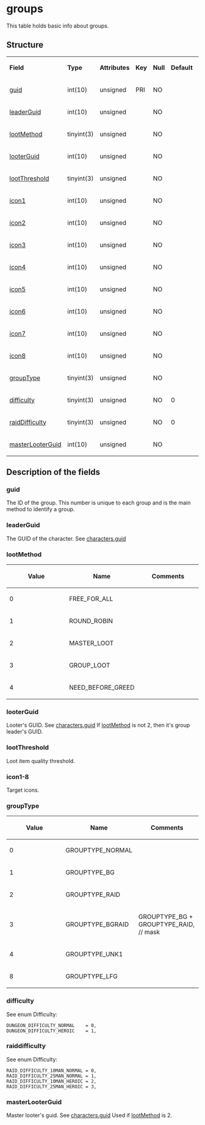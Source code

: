 # groups

This table holds basic info about groups.

## Structure

<table>
<colgroup>
<col width="12%" />
<col width="12%" />
<col width="12%" />
<col width="12%" />
<col width="12%" />
<col width="12%" />
<col width="12%" />
<col width="12%" />
</colgroup>
<tbody>
<tr>
<td><p><strong>Field</strong></p></td>
<td><p><strong>Type</strong></p></td>
<td><p><strong>Attributes</strong></p></td>
<td><p><strong>Key</strong></p></td>
<td><p><strong>Null</strong></p></td>
<td><p><strong>Default</strong></p></td>
<td><p><strong>Extra</strong></p></td>
<td><p><strong>Comment</strong></p></td>
</tr>
<tr>
<td><p><a href="#guid">guid</a></p></td>
<td><p>int(10)</p></td>
<td><p>unsigned</p></td>
<td><p>PRI</p></td>
<td><p>NO</p></td>
<td> </td>
<td> </td>
<td> </td>
</tr>
<tr>
<td><p><a href="#leaderguid">leaderGuid</a></p></td>
<td><p>int(10)</p></td>
<td><p>unsigned</p></td>
<td> </td>
<td><p>NO</p></td>
<td> </td>
<td><p> </p></td>
<td><p> </p></td>
</tr>
<tr>
<td><p><a href="#lootmethod">lootMethod</a></p></td>
<td><p>tinyint(3)</p></td>
<td><p>unsigned</p></td>
<td><p> </p></td>
<td><p>NO</p></td>
<td> </td>
<td> </td>
<td> </td>
</tr>
<tr>
<td><p><a href="#looterguid">looterGuid</a></p></td>
<td><p>int(10)</p></td>
<td><p>unsigned</p></td>
<td> </td>
<td><p>NO</p></td>
<td> </td>
<td><p> </p></td>
<td><p> </p></td>
</tr>
<tr>
<td><p><a href="#lootthreshold">lootThreshold</a></p></td>
<td><p>tinyint(3)</p></td>
<td><p>unsigned</p></td>
<td><p> </p></td>
<td><p>NO</p></td>
<td> </td>
<td> </td>
<td> </td>
</tr>
<tr>
<td><p><a href="#icon1-8">icon1</a></p></td>
<td><p>int(10)</p></td>
<td><p>unsigned</p></td>
<td> </td>
<td><p>NO</p></td>
<td> </td>
<td><p> </p></td>
<td><p> </p></td>
</tr>
<tr>
<td><p><a href="#icon1-8">icon2</a></p></td>
<td><p>int(10)</p></td>
<td><p>unsigned</p></td>
<td><p> </p></td>
<td><p>NO</p></td>
<td> </td>
<td> </td>
<td> </td>
</tr>
<tr>
<td><p><a href="#icon1-8">icon3</a></p></td>
<td><p>int(10)</p></td>
<td><p>unsigned</p></td>
<td> </td>
<td><p>NO</p></td>
<td> </td>
<td><p> </p></td>
<td><p> </p></td>
</tr>
<tr>
<td><p><a href="#icon1-8">icon4</a></p></td>
<td><p>int(10)</p></td>
<td><p>unsigned</p></td>
<td><p> </p></td>
<td><p>NO</p></td>
<td> </td>
<td> </td>
<td> </td>
</tr>
<tr>
<td><p><a href="#icon1-8">icon5</a></p></td>
<td><p>int(10)</p></td>
<td><p>unsigned</p></td>
<td> </td>
<td><p>NO</p></td>
<td> </td>
<td><p> </p></td>
<td> </td>
</tr>
<tr>
<td><p><a href="#icon1-8">icon6</a></p></td>
<td><p>int(10)</p></td>
<td><p>unsigned</p></td>
<td><p> </p></td>
<td><p>NO</p></td>
<td> </td>
<td> </td>
<td> </td>
</tr>
<tr>
<td><p><a href="#icon1-8">icon7</a></p></td>
<td><p>int(10)</p></td>
<td><p>unsigned</p></td>
<td> </td>
<td><p>NO</p></td>
<td> </td>
<td> </td>
<td> </td>
</tr>
<tr>
<td><p><a href="#icon1-8">icon8</a></p></td>
<td><p>int(10)</p></td>
<td><p>unsigned</p></td>
<td><p> </p></td>
<td><p>NO</p></td>
<td> </td>
<td> </td>
<td> </td>
</tr>
<tr>
<td><p><a href="#grouptype">groupType</a></p></td>
<td><p>tinyint(3)</p></td>
<td><p>unsigned</p></td>
<td> </td>
<td><p>NO</p></td>
<td> </td>
<td> </td>
<td> </td>
</tr>
<tr>
<td><p><a href="#difficulty">difficulty</a></p></td>
<td><p>tinyint(3)</p></td>
<td><p>unsigned</p></td>
<td><p> </p></td>
<td><p>NO</p></td>
<td><p>0</p></td>
<td><p> </p></td>
<td><p> </p></td>
</tr>
<tr>
<td><p><a href="#raiddifficulty">raidDifficulty</a></p></td>
<td><p>tinyint(3)</p></td>
<td><p>unsigned</p></td>
<td><p> </p></td>
<td><p>NO</p></td>
<td><p>0</p></td>
<td><p> </p></td>
<td><p> </p></td>
</tr>
<tr>
<td><p><a href="#masterlooterguid">masterLooterGuid</a></p></td>
<td><p>int(10)</p></td>
<td><p>unsigned</p></td>
<td> </td>
<td><p>NO</p></td>
<td> </td>
<td><p> </p></td>
<td><p> </p></td>
</tr>
</tbody>
</table>

## Description of the fields

### guid

The ID of the group. This number is unique to each group and is the main method to identify a group.

### leaderGuid

The GUID of the character. See [characters.guid](characters.md#guid)

### lootMethod

<table>
<colgroup>
<col width="33%" />
<col width="33%" />
<col width="33%" />
</colgroup>
<thead>
<tr class="header">
<th><p>Value</p></th>
<th><p>Name</p></th>
<th><p>Comments</p></th>
</tr>
</thead>
<tbody>
<tr>
<td><p>0</p></td>
<td><p>FREE_FOR_ALL</p></td>
<td><p> </p></td>
</tr>
<tr>
<td><p>1</p></td>
<td><p>ROUND_ROBIN</p></td>
<td><p> </p></td>
</tr>
<tr>
<td><p>2</p></td>
<td><p>MASTER_LOOT</p></td>
<td><p> </p></td>
</tr>
<tr>
<td><p>3</p></td>
<td><p>GROUP_LOOT</p></td>
<td><p> </p></td>
</tr>
<tr>
<td><p>4</p></td>
<td><p>NEED_BEFORE_GREED</p></td>
<td><p> </p></td>
</tr>
</tbody>
</table>

### looterGuid

Looter's GUID. See [characters.guid](characters.md#guid)
If [lootMethod](#lootmethod) is not 2, then it's group leader's GUID.

### lootThreshold

Loot item quality threshold.

### icon1-8

Target icons.

### groupType

<table>
<colgroup>
<col width="33%" />
<col width="33%" />
<col width="33%" />
</colgroup>
<thead>
<tr class="header">
<th><p>Value</p></th>
<th><p>Name</p></th>
<th><p>Comments</p></th>
</tr>
</thead>
<tbody>
<tr>
<td><p>0</p></td>
<td><p>GROUPTYPE_NORMAL</p></td>
<td><p> </p></td>
</tr>
<tr>
<td><p>1</p></td>
<td><p>GROUPTYPE_BG</p></td>
<td><p> </p></td>
</tr>
<tr>
<td><p>2</p></td>
<td><p>GROUPTYPE_RAID</p></td>
<td><p> </p></td>
</tr>
<tr>
<td><p>3</p></td>
<td><p>GROUPTYPE_BGRAID</p></td>
<td><p>GROUPTYPE_BG + GROUPTYPE_RAID, // mask</p></td>
</tr>
<tr>
<td><p>4</p></td>
<td><p>GROUPTYPE_UNK1</p></td>
<td><p> </p></td>
</tr>
<tr>
<td><p>8</p></td>
<td><p>GROUPTYPE_LFG</p></td>
<td><p> </p></td>
</tr>
</tbody>
</table>

### difficulty

See enum Difficulty:

```
DUNGEON_DIFFICULTY_NORMAL    = 0,
DUNGEON_DIFFICULTY_HEROIC    = 1,
```

### raiddifficulty

See enum Difficulty:

```
RAID_DIFFICULTY_10MAN_NORMAL = 0,
RAID_DIFFICULTY_25MAN_NORMAL = 1,
RAID_DIFFICULTY_10MAN_HEROIC = 2,
RAID_DIFFICULTY_25MAN_HEROIC = 3,
```

### masterLooterGuid

Master looter's guid. See [characters.guid](characters.md#guid)
Used if [lootMethod](#lootmethod) is 2.
